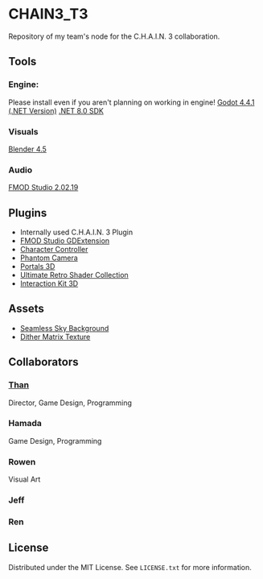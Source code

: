 # CHAIN3_T3
Repository of my team's node for the C.H.A.I.N. 3 collaboration.
## Tools
### Engine:
Please install even if you aren't planning on working in engine!
[Godot 4.4.1 (.NET Version)](https://godotengine.org/download/archive/4.4.1-stable/)
[.NET 8.0 SDK](https://dotnet.microsoft.com/en-us/download/dotnet/8.0)
### Visuals
[Blender 4.5](https://www.blender.org/download/lts/4-5/)
### Audio
[FMOD Studio 2.02.19](https://www.fmod.com/download#fmodstudio)
## Plugins
- Internally used C.H.A.I.N. 3 Plugin
- [FMOD Studio GDExtension](https://github.com/utopia-rise/fmod-gdextension)
- [Character Controller](https://godotengine.org/asset-library/asset/1567)
- [Phantom Camera](https://phantom-camera.dev/)
- [Portals 3D](https://godotengine.org/asset-library/asset/4022)
- [Ultimate Retro Shader Collection](https://godotengine.org/asset-library/asset/2989)
- [Interaction Kit 3D](https://godotengine.org/asset-library/asset/3409)
## Assets
- [Seamless Sky Background](https://screamingbrainstudios.itch.io/seamless-sky-backgrounds)
- [Dither Matrix Texture](https://github.com/tromero/BayerMatrix)
## Collaborators
### [Than](https://thanathan.com)
  Director, Game Design, Programming
### Hamada
  Game Design, Programming
### Rowen
  Visual Art
### Jeff
### Ren
## License
Distributed under the MIT License. See `LICENSE.txt` for more information.
